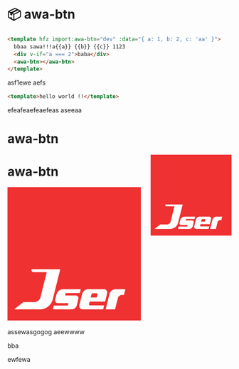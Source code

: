 # :package: awa-btn

```html render
<template hfz import:awa-btn="dev" :data="{ a: 1, b: 2, c: 'aa' }">
  bbaa sawa!!!a{{a}} {{b}} {{c}} 1123
  <div v-if="a === 2">baba</div>
  <awa-btn></awa-btn>
</template>
```

asf1ewe aefs

```html
<template>hello world !!</template>
```

efeafeaefeaefeas
aseeaa

# awa-btn

<img src="./src/jser-logo.png" width="182" align="right" />

# awa-btn

![logo](./src/jser-logo.png)

assewasgogog
aeewwww

bba

ewfewa
